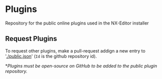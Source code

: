 # Plugins

Repository for the public online plugins used in the NX-Editor installer

## Request Plugins

To request other plugins, make a pull-request addign a new entry to '[./public.json](public.json)' (`Id` is the github repository id).

\**Plugins must be open-source on GitHub to be added to the public plugin repository.*
